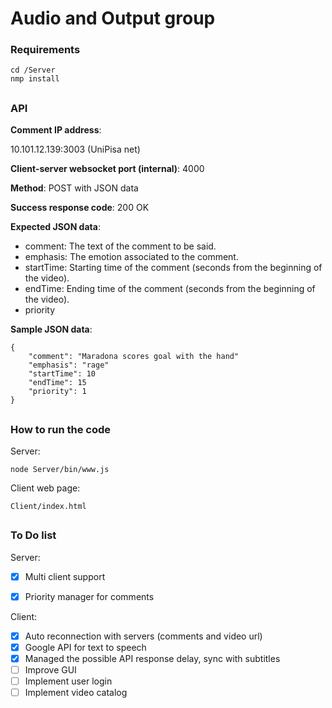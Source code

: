 # Audio and Output group
### Requirements
```
cd /Server
nmp install
```
## 
### API

**Comment IP address**:

10.101.12.139:3003 (UniPisa net)

**Client-server websocket port (internal)**: 4000

**Method**:
POST with JSON data

**Success response code**:
200 OK

**Expected JSON data**:
 - comment: The text of the comment to be said.
 - emphasis: The emotion associated to the comment.
 - startTime: Starting time of the comment (seconds from the beginning of the video).
 - endTime: Ending time of the comment (seconds from the beginning of the video).
 - priority

**Sample JSON data**:
```
{
    "comment": "Maradona scores goal with the hand"
    "emphasis": "rage"
    "startTime": 10
    "endTime": 15
    "priority": 1 
}
```

## 
### How to run the code

Server:
```
node Server/bin/www.js
```
Client web page:

```
Client/index.html
```

##
### To Do list

Server:
- [x] Multi client support
- [x] Priority manager for comments


Client:
- [x] Auto reconnection with servers (comments and video url)
- [x] Google API for text to speech
- [x] Managed the possible API response delay, sync with subtitles
- [ ] Improve GUI
- [ ] Implement user login
- [ ] Implement video catalog
